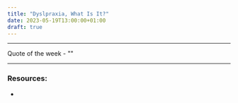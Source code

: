 ```yaml
---
title: "Dyslpraxia, What Is It?"
date: 2023-05-19T13:00:00+01:00
draft: true
---
```


---

Quote of the week - ""

---

### Resources:

- []()
